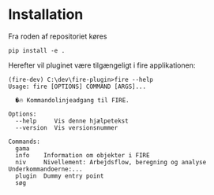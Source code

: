 # Installation

Fra roden af repositoriet køres

```
pip install -e .
```

Herefter vil pluginet være tilgængeligt i fire applikationen:

```
(fire-dev) C:\dev\fire-plugin>fire --help
Usage: fire [OPTIONS] COMMAND [ARGS]...

  �🔥 Kommandolinjeadgang til FIRE.

Options:
  --help     Vis denne hjælpetekst
  --version  Vis versionsnummer

Commands:
  gama
  info    Information om objekter i FIRE
  niv     Nivellement: Arbejdsflow, beregning og analyse Underkommandoerne:...
  plugin  Dummy entry point
  søg
```
